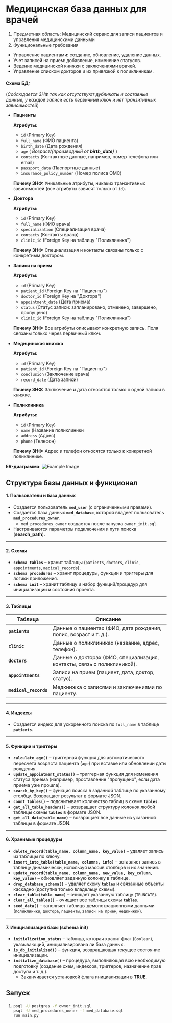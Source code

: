# Медицинская база данных для врачей

1. Предметная область: Медицинский сервис для записи пациентов и управления медицинскими данными
2. Функциональные требования
- Управление пациентами: создание, обновление, удаление данных.
- Учет записей на прием: добавление, изменение статусов.
- Ведение медицинской книжки с заключениями врачей.
- Управление списком докторов и их привязкой к поликлиникам.

#### Схема БД:

   (_Соблюдается 3НФ так как отсутствуют дубликаты и составные данные, у каждой записи есть первичный ключ и нет транзитивных зависимостей_)
- **Пациенты**

  **Атрибуты:**

    - `id` (Primary Key)
    - `full_name` (ФИО пациента)
    - `birth_date` (Дата рождения)
    - `age` ( *Возраст/{производный от **birth_date**}* )
    - `contacts` (Контактные данные, например, номер телефона или email)
    - `passport_data` (Паспортные данные)
    - `insurance_policy_number` (Номер полиса ОМС)

  **Почему 3НФ:** Уникальные атрибуты, никаких транзитивных зависимостей (все атрибуты зависят только от `id`).

- **Доктора**

  **Атрибуты:**

    - `id` (Primary Key)
    - `full_name` (ФИО врача)
    - `specialization` (Специализация врача)
    - `contacts` (Контакты врача)
    - `clinic_id` (Foreign Key на таблицу "Поликлиника")

  **Почему 3НФ:** Специализация и контакты связаны только с конкретным доктором.

- **Записи на прием**

  **Атрибуты:**

    - `id` (Primary Key)
    - `patient_id` (Foreign Key на "Пациенты")
    - `doctor_id` (Foreign Key на "Доктора")
    - `appointment_date` (Дата приема)
    - `status` (Статус записи: запланировано, отменено, завершено, пропущено)
    - `clinic_id` (Foreign Key на таблицу "Поликлиника")

  **Почему 3НФ:** Все атрибуты описывают конкретную запись. Поля связаны только через первичный ключ.

- **Медицинская книжка**

  **Атрибуты:**

    - `id` (Primary Key)
    - `patient_id` (Foreign Key на "Пациенты")
    - `conclusion` (Заключение врача)
    - `record_date` (Дата записи)

  **Почему 3НФ:** Заключение и дата относятся только к одной записи в книжке.

- **Поликлиника**

  **Атрибуты:**

    - `id` (Primary Key)
    - `name` (Название поликлиники
    - `address` (Адрес)
    - `phone` (Телефон)

  **Почему 3НФ:** Адрес и телефон относятся только к конкретной поликлинике.

**ER-диаграмма**: ![Example Image](https://i.ibb.co/0MtDmP9/image.png)

## Структура базы данных и функционал

#### 1. Пользователи и база данных

- Создается пользователь **`med_user`** (с ограниченными правами).
- Создается база данных **`med_database`**, которой владеет пользователь **`med_procedures_owner`**.
  - `med_procedures_owner` создается после запуска `owner_init.sql`.
- Настраиваются параметры подключения и пути поиска (**search_path**).

---

#### 2. Схемы

- **`schema tables`** – хранит таблицы (`patients`, `doctors`, `clinic`, `appointments`, `medical_records`).
- **`schema procedures`** – хранит процедуры, функции и триггеры для логики приложения.
- **`schema init`** – хранит таблицу и набор функций/процедур для инициализации и состояния проекта.

---

#### 3. Таблицы

| Таблица           | Описание |
|------------------|----------|
| **`patients`** | Данные о пациентах (ФИО, дата рождения, полис, возраст и т. д.). |
| **`clinic`** | Данные о поликлиниках (название, адрес, телефон). |
| **`doctors`** | Данные о докторах (ФИО, специализация, контакты, связь с поликлиникой). |
| **`appointments`** | Записи на прием (пациент, дата, доктор, статус). |
| **`medical_records`** | Медкнижка с записями и заключениями по пациенту. |

---

#### 4. Индексы

- Создается индекс для ускоренного поиска по `full_name` в таблице **`patients`**.

---

#### 5. Функции и триггеры

- **`calculate_age()`** – триггерная функция для автоматического пересчета возраста пациента (`age`) при вставке или обновлении даты рождения.
- **`update_appointment_status()`** – триггерная функция для изменения статуса приема (например, проставление "пропущено", если дата приема уже прошла).
- **`search_by_key()`** – функция поиска в заданной таблице по указанному столбцу. Возвращает результат в формате JSON.
- **`count_tables()`** – подсчитывает количество таблиц в схеме **`tables`**.
- **`get_all_table_headers()`** – возвращает структуру колонок любой таблицы схемы **`tables`** в формате JSON.
- **`get_all_data(table_name)`** – возвращает все данные из указанной таблицы в формате JSON.

---

#### 6. Хранимые процедуры

- **`delete_record(table_name, column_name, key_value)`** – удаляет запись из таблицы по ключу.
- **`insert_into_table(table_name, columns, info)`** – вставляет запись в таблицу динамически, используя массив столбцов и их значений.
- **`update_record(table_name, column_name, new_value, key_column, key_value)`** – обновляет заданную колонку в таблице.
- **`drop_database_schema()`** – удаляет схему **`tables`** и связанные объекты каскадно (доступна только владельцу схемы).
- **`clear_table(table_name)`** – очищает указанную таблицу (`TRUNCATE`).
- **`clear_all_tables()`** – очищает все таблицы схемы **`tables`**.
- **`seed_data()`** – заполняет таблицы демонстрационными данными (`поликлиники`, `доктора`, `пациенты`, `записи на прием`, `медкнижки`).

---

#### 7. Инициализация базы (**schema init**)

- **`initialization_status`** – таблица, которая хранит флаг (`Boolean`), указывающий, инициализирована ли база данных.
- **`is_db_initialized()`** – функция, возвращающая текущее состояние инициализации.
- **`initialize_database()`** – процедура, выполняющая всю необходимую подготовку (создание схем, индексов, триггеров, назначение прав доступа и т. д.).
  - Заканчивается установкой флага инициализации в **TRUE**.



## Запуск

1.
    ```sh
    psql -U postgres -f owner_init.sql
    psql -U med_procedures_owner -f med_database.sql
    run main.py
    ```
